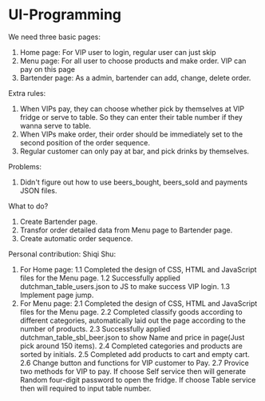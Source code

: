 # UI-Programming
We need three basic pages:
1. Home page: For VIP user to login, regular user can just skip
2. Menu page: For all user to choose products and make order. VIP can pay on this page
3. Bartender page: As a admin, bartender can add, change, delete order.

Extra rules:
1. When VIPs pay, they can choose whether pick by themselves at VIP fridge or serve to table. So they can enter their table number if they wanna serve to table.
2. When VIPs make order, their order should be immediately set to the second position of the order sequence.
3. Regular customer can only pay at bar, and pick drinks by themselves.

Problems:
1. Didn't figure out how to use beers_bought, beers_sold and payments JSON files.

What to do?
1. Create Bartender page.
2. Transfor order detailed data from Menu page to Bartender page.
3. Create automatic order sequence.

Personal contribution:
Shiqi Shu:
1. For Home page:
    1.1 Completed the design of CSS, HTML and JavaScript files for the Menu page.
    1.2 Successfully applied dutchman_table_users.json to JS to make success VIP login.
    1.3 Implement page jump.
2. For Menu page:
    2.1 Completed the design of CSS, HTML and JavaScript files for the Menu page.
    2.2 Completed classify goods according to different categories, automatically laid out the page according to the number of products.
    2.3 Successfully applied dutchman_table_sbl_beer.json to show Name and price in page(Just pick around 150 items).
    2.4 Completed categories and products are sorted by initials.
    2.5 Completed add products to cart and empty cart.
    2.6 Change button and functions for VIP customer to Pay.
    2.7 Provice two methods for VIP to pay. If choose Self service then will generate Random four-digit password to open the fridge. If choose Table service then will required to input table number.